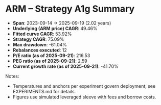 # ARM – Strategy A1g Summary

- **Span**: 2023-09-14 → 2025-09-19 (2.02 years)
- **Underlying (ARM price) CAGR**: 49.46%
- **Fitted curve CAGR**: 53.92%
- **Strategy CAGR**: 75.09%
- **Max drawdown**: -61.04%
- **Rebalances executed**: 12
- **P/E ratio (as of 2025-09-21)**: 216.53
- **PEG ratio (as of 2025-09-21)**: 2.59
- **Current growth rate (as of 2025-09-21)**: -41.70%

Notes:

- Temperatures and anchors per experiment govern deployment; see EXPERIMENTS.md for details.
- Figures use simulated leveraged sleeve with fees and borrow costs.

